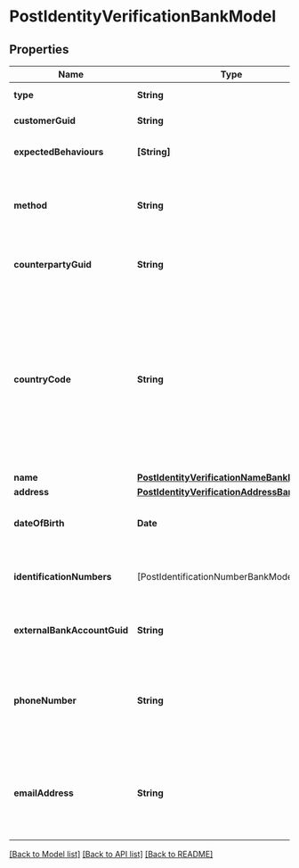 # PostIdentityVerificationBankModel

## Properties
Name | Type | Description | Notes
------------ | ------------- | ------------- | -------------
**type** | **String** | The type of identity verification. | 
**customerGuid** | **String** | The customer&#39;s identifier. | [optional] 
**expectedBehaviours** | **[String]** | The optional expected behaviour to simulate. | [optional] 
**method** | **String** | The identity verification method. Required when type is counterparty, type is kyc, or type is bank_account. | [optional] 
**counterpartyGuid** | **String** | The counterparty&#39;s identifier. Required when type is counterparty. | [optional] 
**countryCode** | **String** | The ISO 3166 country 2-Alpha country the customer is being verified in. If not present, will default to the Bank&#39;s configured country code. Optional when type is kyc and method is id_and_selfie, type is kyc and method is tax_id_and_selfie, or type is kyc and method is business_registration. | [optional] 
**name** | [**PostIdentityVerificationNameBankModel**](PostIdentityVerificationNameBankModel.md) |  | [optional] 
**address** | [**PostIdentityVerificationAddressBankModel**](PostIdentityVerificationAddressBankModel.md) |  | [optional] 
**dateOfBirth** | **Date** | The customer&#39;s date of birth. Required when type is kyc and method is attested. | [optional] 
**identificationNumbers** | [PostIdentificationNumberBankModel] | The customer&#39;s identification numbers. Required when type is kyc and method is attested. | [optional] 
**externalBankAccountGuid** | **String** | The external bank account&#39;s identifier. Required when type is bank_account. | [optional] 
**phoneNumber** | **String** | The customer&#39;s phone number. Optional when type is bank_account and method is attested or type is bank_account and method is attested_ownership. | [optional] 
**emailAddress** | **String** | The customer&#39;s email address. Optional when type is bank_account and method is attested or type is bank_account and method is attested_ownership. | [optional] 

[[Back to Model list]](../README.md#documentation-for-models) [[Back to API list]](../README.md#documentation-for-api-endpoints) [[Back to README]](../README.md)


